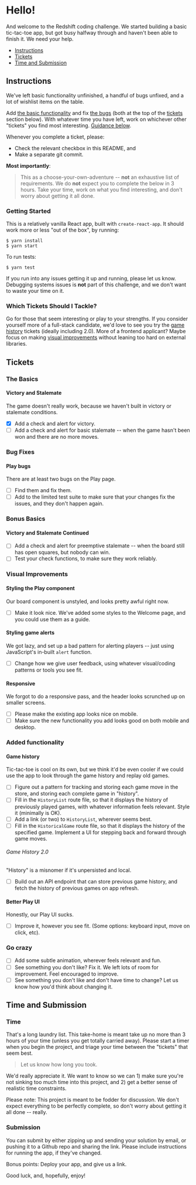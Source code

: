 # Hello!

And welcome to the Redshift coding challenge. We started building a basic tic-tac-toe app, but got busy halfway through and haven't been able to finish it. We need your help.

- [Instructions](#instructions)
- [Tickets](#tickets)
- [Time and Submission](#time-and-submission)

## Instructions

We've left basic functionality unfinished, a handful of bugs unfixed, and a lot of wishlist items on the table.

Add [the basic functionality](#the-basics) and fix [the bugs](#bug-fixes) (both at the top of the [tickets](#tickets) section below). With whatever time you have left, work on whichever other "tickets" you find most interesting. [Guidance below](#which-tickets-should-i-tackle).

Whenever you complete a ticket, please:

- Check the relevant checkbox in this README, and
- Make a separate git commit.

**Most importantly**:

> This as a choose-your-own-adventure -- **not** an exhaustive list of requirements. We do **not** expect you to complete the below in 3 hours. Take your time, work on what you find interesting, and don't worry about getting it all done.

### Getting Started

This is a relatively vanilla React app, built with `create-react-app`. It should work more or less "out of the box", by running:

```
$ yarn install
$ yarn start
```

To run tests:

```
$ yarn test
```

If you run into any issues getting it up and running, please let us know. Debugging systems issues is **not** part of this challenge, and we don't want to waste your time on it.

### Which Tickets Should I Tackle?

Go for those that seem interesting or play to your strengths. If you consider yourself more of a full-stack candidate, we'd love to see you try the [game history](#game-history) tickets (ideally including 2.0). More of a frontend applicant? Maybe focus on making [visual improvements](#visual-improvements) without leaning too hard on external libraries.


## Tickets

### The Basics

#### Victory and Stalemate

The game doesn't really work, because we haven't built in victory or stalemate conditions.

- [x] Add a check and alert for victory.
- [ ] Add a check and alert for basic stalemate -- when the game hasn't been won and there are no more moves.

### Bug Fixes

#### Play bugs

There are at least two bugs on the Play page.

- [ ] Find them and fix them.
- [ ] Add to the limited test suite to make sure that your changes fix the issues, and they don't happen again.

### Bonus Basics

#### Victory and Stalemate Continued

- [ ] Add a check and alert for preemptive stalemate -- when the board still has open squares, but nobody can win.
- [ ] Test your check functions, to make sure they work reliably.

### Visual Improvements

#### Styling the Play component

Our board component is unstyled, and looks pretty awful right now.

- [ ] Make it look nice. We've added some styles to the Welcome page, and you could use them as a guide.

#### Styling game alerts

We got lazy, and set up a bad pattern for alerting players -- just using JavaScript's in-built `alert` function.

- [ ] Change how we give user feedback, using whatever visual/coding patterns or tools you see fit.

#### Responsive

We forgot to do a responsive pass, and the header looks scrunched up on smaller screens.

- [ ] Please make the existing app looks nice on mobile.
- [ ] Make sure the new functionality you add looks good on both mobile and desktop.

### Added functionality

#### Game history

Tic-tac-toe is cool on its own, but we think it'd be even cooler if we could use the app to look through the game history and replay old games.

- [ ] Figure out a pattern for tracking and storing each game move in the store, and storing each complete game in "history".
- [ ] Fill in the `HistoryList` route file, so that it displays the history of previously played games, with whatever information feels relevant. Style it (minimally is OK).
- [ ] Add a link (or two) to `HistoryList`, wherever seems best.
- [ ] Fill in the `HistoricalGame` route file, so that it displays the history of the specified game. Implement a UI for stepping back and forward through game moves.

###### Game History 2.0

"History" is a misnomer if it's unpersisted and local.

- [ ] Build out an API endpoint that can store previous game history, and fetch the history of previous games on app refresh.

#### Better Play UI

Honestly, our Play UI sucks.

- [ ] Improve it, however you see fit. (Some options: keyboard input, move on click, etc).

### Go crazy

- [ ] Add some subtle animation, wherever feels relevant and fun.
- [ ] See something you don't like? Fix it. We left lots of room for improvement. Feel encouraged to improve.
- [ ] See something you don't like and don't have time to change? Let us know how you'd think about changing it.

## Time and Submission

### Time

That's a long laundry list. This take-home is meant take up no more than 3 hours of your time (unless you get totally carried away). Please start a timer when you begin the project, and triage your time between the "tickets" that seem best.

> Let us know how long you took.

We'd really appreciate it. We want to know so we can 1) make sure you're not sinking too much time into this project, and 2) get a better sense of realistic time constraints.

Please note: This project is meant to be fodder for discussion. We don't expect everything to be perfectly complete, so don't worry about getting it all done -- really.

### Submission

You can submit by either zipping up and sending your solution by email, or pushing it to a Github repo and sharing the link. Please include instructions for running the app, if they've changed.

Bonus points: Deploy your app, and give us a link.

Good luck, and, hopefully, enjoy!

